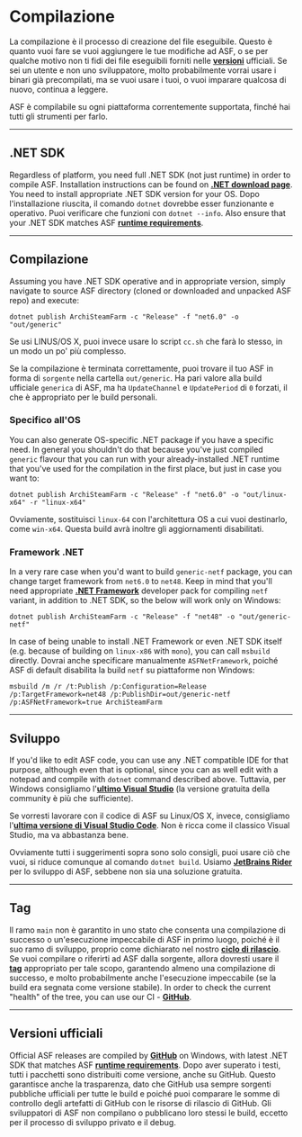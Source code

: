 # Compilazione

La compilazione è il processo di creazione del file eseguibile. Questo è quanto vuoi fare se vuoi aggiungere le tue modifiche ad ASF, o se per qualche motivo non ti fidi dei file eseguibili forniti nelle **[versioni](https://github.com/JustArchiNET/ArchiSteamFarm/releases)** ufficiali. Se sei un utente e non uno sviluppatore, molto probabilmente vorrai usare i binari già precompilati, ma se vuoi usare i tuoi, o vuoi imparare qualcosa di nuovo, continua a leggere.

ASF è compilabile su ogni piattaforma correntemente supportata, finché hai tutti gli strumenti per farlo.

---

## .NET SDK

Regardless of platform, you need full .NET SDK (not just runtime) in order to compile ASF. Installation instructions can be found on **[.NET download page](https://dotnet.microsoft.com/download)**. You need to install appropriate .NET SDK version for your OS. Dopo l'installazione riuscita, il comando `dotnet` dovrebbe esser funzionante e operativo. Puoi verificare che funzioni con `dotnet --info`. Also ensure that your .NET SDK matches ASF **[runtime requirements](https://github.com/JustArchiNET/ArchiSteamFarm/wiki/Compatibility#runtime-requirements)**.

---

## Compilazione

Assuming you have .NET SDK operative and in appropriate version, simply navigate to source ASF directory (cloned or downloaded and unpacked ASF repo) and execute:

```shell
dotnet publish ArchiSteamFarm -c "Release" -f "net6.0" -o "out/generic"
```

Se usi LINUS/OS X, puoi invece usare lo script `cc.sh` che farà lo stesso, in un modo un po' più complesso.

Se la compilazione è terminata correttamente, puoi trovare il tuo ASF in forma di `sorgente` nella cartella `out/generic`. Ha pari valore alla build ufficiale `generica` di ASF, ma ha `UpdateChannel` e `UpdatePeriod` di `0` forzati, il che è appropriato per le build personali.

### Specifico all'OS

You can also generate OS-specific .NET package if you have a specific need. In general you shouldn't do that because you've just compiled `generic` flavour that you can run with your already-installed .NET runtime that you've used for the compilation in the first place, but just in case you want to:

```shell
dotnet publish ArchiSteamFarm -c "Release" -f "net6.0" -o "out/linux-x64" -r "linux-x64"
```

Ovviamente, sostituisci `linux-64` con l'architettura OS a cui vuoi destinarlo, come `win-x64`. Questa build avrà inoltre gli aggiornamenti disabilitati.

### Framework .NET

In a very rare case when you'd want to build `generic-netf` package, you can change target framework from `net6.0` to `net48`. Keep in mind that you'll need appropriate **[.NET Framework](https://dotnet.microsoft.com/download/visual-studio-sdks)** developer pack for compiling `netf` variant, in addition to .NET SDK, so the below will work only on Windows:

```shell
dotnet publish ArchiSteamFarm -c "Release" -f "net48" -o "out/generic-netf"
```

In case of being unable to install .NET Framework or even .NET SDK itself (e.g. because of building on `linux-x86` with `mono`), you can call `msbuild` directly. Dovrai anche specificare manualmente `ASFNetFramework`, poiché ASF di default disabilita la build `netf` su piattaforme non Windows:

```shell
msbuild /m /r /t:Publish /p:Configuration=Release /p:TargetFramework=net48 /p:PublishDir=out/generic-netf /p:ASFNetFramework=true ArchiSteamFarm
```

---

## Sviluppo

If you'd like to edit ASF code, you can use any .NET compatible IDE for that purpose, although even that is optional, since you can as well edit with a notepad and compile with `dotnet` command described above. Tuttavia, per Windows consigliamo l'**[ultimo Visual Studio](https://visualstudio.microsoft.com/downloads)** (la versione gratuita della community è più che sufficiente).

Se vorresti lavorare con il codice di ASF su Linux/OS X, invece, consigliamo l'**[ultima versione di Visual Studio Code](https://code.visualstudio.com/download)**. Non è ricca come il classico Visual Studio, ma va abbastanza bene.

Ovviamente tutti i suggerimenti sopra sono solo consigli, puoi usare ciò che vuoi, si riduce comunque al comando `dotnet build`. Usiamo **[JetBrains Rider](https://www.jetbrains.com/rider)** per lo sviluppo di ASF, sebbene non sia una soluzione gratuita.

---

## Tag

Il ramo `main` non è garantito in uno stato che consenta una compilazione di successo o un'esecuzione impeccabile di ASF in primo luogo, poiché è il suo ramo di sviluppo, proprio come dichiarato nel nostro **[ciclo di rilascio](https://github.com/JustArchiNET/ArchiSteamFarm/wiki/Release-cycle)**. Se vuoi compilare o riferirti ad ASF dalla sorgente, allora dovresti usare il **[tag](https://github.com/JustArchiNET/ArchiSteamFarm/tags)** appropriato per tale scopo, garantendo almeno una compilazione di successo, e molto probabilmente anche l'esecuzione impeccabile (se la build era segnata come versione stabile). In order to check the current "health" of the tree, you can use our CI - **[GitHub](https://github.com/JustArchiNET/ArchiSteamFarm/actions/workflows/ci.yml?query=branch%3Amain)**.

---

## Versioni ufficiali

Official ASF releases are compiled by **[GitHub](https://github.com/JustArchiNET/ArchiSteamFarm/actions)** on Windows, with latest .NET SDK that matches ASF **[runtime requirements](https://github.com/JustArchiNET/ArchiSteamFarm/wiki/Compatibility#runtime-requirements)**. Dopo aver superato i testi, tutti i pacchetti sono distribuiti come versione, anche su GitHub. Questo garantisce anche la trasparenza, dato che GitHub usa sempre sorgenti pubbliche ufficiali per tutte le build e poiché puoi comparare le somme di controllo degli artefatti di GitHub con le risorse di rilascio di GitHub. Gli sviluppatori di ASF non compilano o pubblicano loro stessi le build, eccetto per il processo di sviluppo privato e il debug.